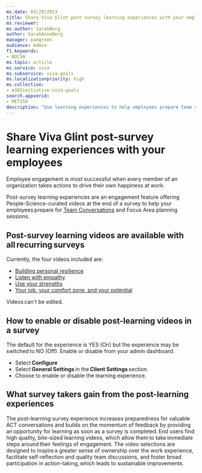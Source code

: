 ```yaml
---
ms.date: 03/29/2023
title: Share Viva Glint post-survey learning experiences with your employees
ms.reviewer: 
ms.author: SarahBerg
author: SarahAnneBerg
manager: pamgreen
audience: Admin
f1.keywords:
- NOCSH
ms.topic: article
ms.service: viva
ms.subservice: viva-goals
ms.localizationpriority: high
ms.collection:  
- m365initiative-viva-goals  
search.appverid:
- MET150
description: "Use learning experiences to help employees prepare team conversations and focus area planning sessions."
---
```


# Share Viva Glint post-survey learning experiences with your employees

Employee engagement is most successful when every member of an organization takes actions to drive their own happiness at work.  

Post-survey learning experiences are an engagement feature offering People-Science-curated videos at the end of a survey to help your employees prepare for [Team Conversations](https://www.microsoft.com) and Focus Area planning sessions.  

## Post-survey learning videos are available with all recurring surveys  

Currently, the four videos included are: 

- [Building personal resilience](https://www.linkedin.com/learning/embed/embracing-unexpected-change/building-personal-resilience?autoplay=false&claim=AQFAmn8qqc_I7wAAAYeWAgdX17qZEoDv9KjNjkbQoTczeuattI2RjCjtiNpcKLEQWpH2PwulA9-4WxBK-zajBOkiFsDA1X4qPuTIZildRpMOUlkNCir1wFwqsQf2n8W1OLG5tXuebFdR5dzXRtej8PWdgVyrvytOoGTOVtA3EOw8p1o3dgI60XTiVkhS2PiKKsLOa7XeS4SmvSM0w_Hy1W2Kq0mwuVDOJbcZKvVuWwpdjggwB7jEeacpWN7pmMrNTx-c3Oxxb0ROLblgKFwWxgxJUrPPfITo9cjiHSekRRBLRbvHqqADRHSJQ3iXz4B5ow__B7y_PV6cRDboPS8Ds3i3_f7jbLgtcxoz45M5837n16nkjGwwaCiaGQzJ5s6vipVSYzpBb6efMoWzMrES4kRhkXrf6A6h7uoQosUBF0x_L2Wn5_RNQyfMulMQRd26NCAEqCwkui_ddyy0oD1CxPb8QNW9U5l_92pKT6Kmi86btr6gSf74sZ_wjo1h74ZJSS6640AItw75n0Pszzm2Gat7zy4mlk7-LHgL-LWT2cVlJpX3uVyLhrcdHNnSN3Or3VqoeA-WXtoTC_CcAavV4458RLyd8Y1V6uu2891UkoL43cdxX84ksPGY93y2bEqOVpKAbmTdnvjf9L7ASToL900CUDx6jtB6ANjdnKBaHQNguLEce0w-ILjMBc9TFerA6KAZy8ybMEitEActL_UOZ-VhGvR4EEIlSTBCZ15Dgq6YsYOKxEPp5v0I8fnD1cQqntAHWRc-6BBm2-Lm--izWzBxrv3FZO32cHxqOWMNjCWiBIDl96NTAgSFH77aPyJP5WfznkpkMpdSnly1pZSklU7uGyx47i4n6zR8wJM0JbE5PNXyitMNJ2vJzuXyhefBINwINv5xg374CL4gse2r8Wx1j_E7WyNWxBesnJdkP06yxhiwZqslPf3o9MOrSglGmHcZiGoUM7PefuIi65ZjiqOHiNx1hnJ8S8go8QUII5S3SQDmE7p5GLr8TJUV5j_vErzoz8Vr5sKhmxO1HOoLAr9Q4I7vKkIlFFt4KgGvB44p_AIV7oRzTFjho8EafkyjdzFx6iGgCBUINawwP1yrH0MblgHeZ9GFBA3Hmvy35Msot6Do8mvL_aYjAbAjlaUMAvBZHQXPmkuo4nFbXpo&lipi=urn%3Ali%3Apage%3Ad_learning_content%3B1vaW%2FUXpRrGWUefmN3QmxA%3D%3D&licu)
- [Listen with empathy](https://www.linkedin.com/learning/embed/effective-listening/listen-with-empathy?autoplay=false&claim=AQEGdF1Uiwnl9AAAAYeWQ5Czsblfy7-_6qT3gGh-dGIbvNa6c1GK4ZakxKSifTZEmVnIiBaKa9WlGWwKK5KwQbi-iw_X8BmR60LComegQTT-9I6-i4N-4q4NBOB0pR1sq-1PSIOn_ganoVmh-TcCTeMzR9VsYMDtUB0GnEykod5ZHG0yOaRM2fIXpuUOS9BU-u-XFSx1_uE8tA-AEQ9poEmGhcEutx3gqGz3hFfcX0Y9BnL3ZA2hm6xOZ_9cUbRfyECykdpuMEV7yTn-8hlnA2_84qSizUIY6xIbaSoO7gLXAUpa3Berw4EqGFBxwlqSkDBGU4HfpU1-1_9541EZvxOGIwgY3exCkE318Dx4yPt8EKmivqsRtDMYmSUMDU4KVEpo_-NoPUZN-tODA2KJjjkzE3eroq-EhB6bwZwsJGxKJoXpllWaTSxBHrzK-6o-K10H80_J_z5QHfOKdJxTXcKBrKDWvDBtCIybuwialr8d5tQ7iQxW0ES-cL_9PXw0aiv1KNC7s4ApTZeHpUPDggYYbV_GJI9yRohNA26g726ba22Cb6i3QGz_KWUmIDRIHdDj1xsB6_-DqHfg77BqAQrTmBUN6kDE5OoCBkcLxc7ElH74k6Mm7ZvmzfQApn-M-K8eVluO6peD9WvuwDCv3Fn94aLu8JAuoqZegiPYhriZeEfRUkxa9PcnIzcHGwalDGvLtEUaxrW90OEan4f6YQbaVZjuDNteibEE7Fxanw8EtX6RqCG1Cdwe4hZIUws6KMczh1UQoQt42ZTDf0Ax8Xw5tfiGzm5Wyixol_EYs4MGqneTsoN401qcDhe-g1Af5S4GJr_RqRipIJQ8Ci-VaqbOke0tycRE707l54RuLmXUJWhR0ClPKnPSV1M2_8ZaduJXat0tAPe4q5a0VyWTN-3iNOTLdSE9otOPvdMBQJdcz2-sssAFfrNgnU9dODLPo9y2Caspg9X6j778xWL8oDOhgDjrhqosktmsKDfRNxk7N3CUW-v27nXObRkOM9YrlOzF_biNFN4idPB_9kVDAv14MFTWFywc5Df9RCj1qoBttO2M30OufflSO_PtVkIWqqzm4e3CEXnO7w4SIdbQ5P_18pCChqmhiX_PfgrUrjfGUg4kmMypRywR6N8VAOy_zlRDCtNVf_HUqQ&lipi=urn%3Ali%3Apage%3Ad_learning_content%3BDC9dx04iSEKEs7HTvrrsRw%3D%3D&licu) 
- [Use your strengths ](https://www.linkedin.com/learning/embed/teamwork-foundations-2020/use-your-strengths?autoplay=false&claim=AQEkVno7h5RemAAAAYeWQ-ZWEAJ8nF6e6nGDY0hzSMN2EMM97sbRYud_CkF8pyYyIpQUJt7wUtWGVSRUznENBPgPewJn45ax5PBDaHFnC4xeDo_AAjGutIbcxLKV883ZHIKudlqI8lb8utDujVP-_g1xCZUNZY9OODA-iSlrS3y3XbkaFGD7zMiizpihQBDmXnNbjgGim_66UbDcQgKORXZnqVM9S-z_Ztq5Y_NRYXSGtu1940eQeX3dc5YdlbBRLAnisIL99y9cMF-JGEaurVBDuH9I4gW8M6bPkqnA0GZ8wd_6wvu-Nn0Smbh5BELWP4JwFN9i2W0NR2DTO9Xgmuy5eakuKOKNKqSDiuXbGB8ZMtNlie-i45x6qLcoyzDtJVeCARarIsqFUCQB2d6MjJe7VGyNkXPU_R58Ix6twCdMXkjiOc8b_KQX-fa9QobxgofAs9VgXc8olH0YM2egWfjw7MOYHLPWUfvpeAiBDEViKVPa5Qy2BMy42-j8ZAVVgtmyn1LtZB-L77R-pGpAv8lzh-DuKJvjTwzLZpBhoe3nLxZWo-MbHRUJLGX3CNVcsoyqMyv8NI5C4WKU7q0n1W9XT5_nU8uaEFWQB2eDuX_yv_dMWTUD41AlQxhLu5Kj3SiuIX73CeedrdEh8Z1wN1GUDO7kCKhOdxZ8WoimJpCEaMT1uDfVnXqfoOr5Es795d6tF8yEFMapCMNrrK3Pi6ycloDy7BaWslHOw7AmQz9HSFV5EdM1KunLZ6PWwABzedbjHX158HoaKfNme7zv8jEyOd1xNCGdauLX7-Kzxdya6ME8c22dB86J5kLr2HLj7cZN93CIGAByGHaxKaeWkQeXluFxM67Tr3GHlyNA-8KkbnhEQPB7AaoDglDnilXx322KKnhEkRkuDg56wq6O3Wh2cEof1KE75oyyDntEIkxslbtw506iNDMEOfsGSUKKkLWOZcOh9k573YIpZvX5trK83FddSoYAmAl7WhUl0sYPj1SaT6RXBh0Nc4u-QoZCMg4kyV6NyzoN-NrFvdkXZUA_ujBkG6B64DD8Xnr3rI-MXG_JTE6PIlvyIlJcpBC1pl7Oom-qQcoe2Yi6VHuDWTyj93IQTG6Xj5r7_zygZG7ADpJFE03tfUfjL9Ut_pEh6ytXq8YGxoTgfoBACN8&lipi=urn%3Ali%3Apage%3Ad_learning_content%3Bk0LsRsCmSMeZrd4WRxxi4w%3D%3D&licu)
- [Your job, your comfort zone, and your potential](https://www.linkedin.com/learning/embed/teamwork-foundations-2020/your-job-your-comfort-zone-and-your-potential?autoplay=false&claim=AQGpeNrcVU06OAAAAYeWRKSzhng4rwtjtmAGNh-PSq5pzHd6IMdBvkvRLcSg_5x9sjnmuirShVahDf_mItkpONooflRUIA7mQqmWaCWlnVJc5Yh567CmcG2yxaUNqZkZSXQGsiS55jQ7ahATy4ULL3iWBkvDZTb4S9kPethGl59AZVLy9UXPtUJD-EVS6uQpimNfy_gwgOx-iFrkGZPfsnX1NchjF7HC7h9Hrv3WKXm8SXXQep6wckzp2rKHKxRyKwFg4d5GXC1f72XYYUYqz8kvWEgkRrhTDR5H_A_ayMsnRc-yA6zANRHJhMuiyjRplIef8yoWzJDTCY6iAMcp9cxSmkmU69eWWLwHU7P_RGdeX6e-egEbo8wx0W7FxrHYM2VPQ_nNJhrqLAhP7YMZsHPjTASigxQj1EP9HIAHuA626Xsd1wuiTGhC9memHt9EpIccZkLWKb5lwWkX3kwxYepQmlOoaW0szx0dV8rLDBpoOu1s5tN4Kn4f92Olx57Gw_wARJuS_GyDEDgc5ZLlCBSx9M5ZHXNtLpn5bAh3IxfdmgoG_eS_RZRzJ1iMqkCqtcEknPFun7qYCLNqwtJ4MJ1nC97JfSINc_glC9hYeTZ7EQC5XEjRfUcJ13jJrpotXie8a6O0ytfv6CsUAgoEdkm1CSt8H_cz9pYaKzEJjPzSdLWoWxM1yX9l-d_sAaJU_y6efl-dV5JK5dDcRujuxg1H8xbqBeSK0dhjRmgN-M97m5gNdInKl_O3F4W-XR1GefFZyEOyLnZjBszIJ66uQAqLSp9QlnJ3DP4n8J9YNUoiAss0tDdGeyesYWPN9JUtMUD9tD09hNUbEu5BQNqM6YVlzCoIRiIl1Naiv9ZCXG_PD-QCMdCHUmVGbfjNg51THs2bTxdpAOOou-AruDOz9kn8a3nurRAToKQQPEQRo0w655oT95_eHXdr-l01DVvkcub9OK8imtitNaof7iTc4hRPQIbPb5dh82zK6XnSvBHvglF0M9OP6AiTyTy8NqaAT0qbZnBXuZAPtRPZYysYBZ6CVsnoi7obaG9-Ie6GDJgD1Uo55kM0x72o6LVy_qlx5PP_X6CUr9vDNW0IRV03K74mlx4VzgMJuZSF2SWLs4juUC4DadRFC3cxAT360pO5cTVGBfIKpNH6TBFDtjI&lipi=urn%3Ali%3Apage%3Ad_learning_content%3BpoM3CNPvTNCbzg9vORcaMQ%3D%3D&licu) 

Videos can't be edited. 

## How to enable or disable post-learning videos in a survey 

The default for the experience is YES (On) but the experience may be switched to NO (Off). Enable or disable from your admin dashboard. 

- Select **Configure** 
- Select **General Settings** in the **Client Settings** section. 
- Choose to enable or disable the learning experience. 

## What survey takers gain from the post-learning experiences 

The post-learning survey experience increases preparedness for valuable ACT conversations and builds on the momentum of feedback by providing an opportunity for learning as soon as a survey is completed. End users find high quality, bite-sized learning videos, which allow them to take immediate steps around their feelings of engagement. The video selections are designed to inspire a greater sense of ownership over the work experience, facilitate self-reflection and quality team discussions, and foster broad participation in action-taking, which leads to sustainable improvements.  